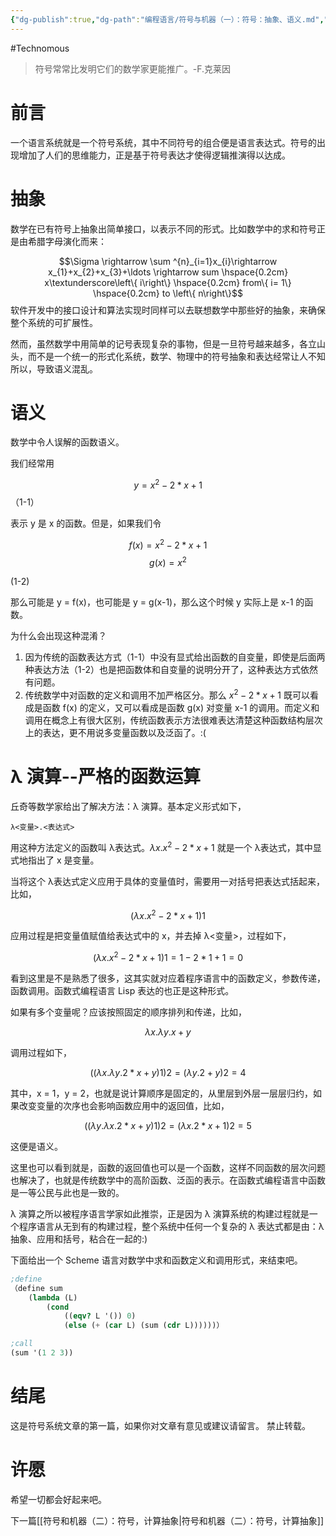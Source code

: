 ```yaml
---
{"dg-publish":true,"dg-path":"编程语言/符号与机器（一）：符号：抽象、语义.md","permalink":"/编程语言/符号与机器（一）：符号：抽象、语义/","created":"2023-03-05T15:30:35.000+08:00","updated":"2025-07-01T13:56:44.312+08:00"}
---
```


#Technomous 

> 符号常常比发明它们的数学家更能推广。-F.克莱因

# 前言

一个语言系统就是一个符号系统，其中不同符号的组合便是语言表达式。符号的出现增加了人们的思维能力，正是基于符号表达才使得逻辑推演得以达成。

# 抽象

数学在已有符号上抽象出简单接口，以表示不同的形式。比如数学中的求和符号正是由希腊字母演化而来：

$$\Sigma \rightarrow \sum ^{n}_{i=1}x_{i}\rightarrow x_{1}+x_{2}+x_{3}+\ldots \rightarrow sum \hspace{0.2cm} x\textunderscore\left\{ i\right\} \hspace{0.2cm} from\{ i= 1\} \hspace{0.2cm} to \left\{ n\right\}$$ 
软件开发中的接口设计和算法实现时同样可以去联想数学中那些好的抽象，来确保整个系统的可扩展性。

然而，虽然数学中用简单的记号表现复杂的事物，但是一旦符号越来越多，各立山头，而不是一个统一的形式化系统，数学、物理中的符号抽象和表达经常让人不知所以，导致语义混乱。

# 语义

数学中令人误解的函数语义。

我们经常用

$$y=x^{2}-2*x+1$$
（1-1）

表示 y 是 x 的函数。但是，如果我们令

$$f\left( x\right) =x^{2}-2*x+1$$
$$g\left( x\right) =x^{2}$$

 (1-2)

那么可能是 y = f(x)，也可能是 y = g(x-1)，那么这个时候 y 实际上是 x-1 的函数。

为什么会出现这种混淆？

1. 因为传统的函数表达方式（1-1）中没有显式给出函数的自变量，即使是后面两种表达方法（1-2）也是把函数体和自变量的说明分开了，这种表达方式依然有问题。
2. 传统数学中对函数的定义和调用不加严格区分。那么 $x^2-2*x+1$ 既可以看成是函数 f(x) 的定义，又可以看成是函数 g(x) 对变量 x-1 的调用。而定义和调用在概念上有很大区别，传统函数表示方法很难表达清楚这种函数结构层次上的表达，更不用说多变量函数以及泛函了。:(

# λ 演算--严格的函数运算

丘奇等数学家给出了解决方法：λ 演算。基本定义形式如下，

```
λ<变量>.<表达式>
```

用这种方法定义的函数叫 λ表达式。$λx.x^2-2*x+1$ 就是一个 λ表达式，其中显式地指出了 x 是变量。

当将这个 λ表达式定义应用于具体的变量值时，需要用一对括号把表达式括起来，比如，

$$(λx.x^2-2*x+1)1$$

应用过程是把变量值赋值给表达式中的 x，并去掉 λ<变量>，过程如下，


$$(λx.x^2-2*x+1)1=1-2*1+1=0$$

看到这里是不是熟悉了很多，这其实就对应着程序语言中的函数定义，参数传递，函数调用。函数式编程语言 Lisp 表达的也正是这种形式。

如果有多个变量呢？应该按照固定的顺序排列和传递，比如，

$$λx.λy.x+y$$

调用过程如下，

$$((λx.λy.2*x+y) 1) 2 = (λy.2+y) 2 = 4$$

其中，x = 1，y = 2，也就是说计算顺序是固定的，从里层到外层一层层归约，如果改变变量的次序也会影响函数应用中的返回值，比如，

$$((λy.λx.2*x+y) 1) 2 = (λx.2*x+1) 2 = 5$$

这便是语义。

这里也可以看到就是，函数的返回值也可以是一个函数，这样不同函数的层次问题也解决了，也就是传统数学中的高阶函数、泛函的表示。在函数式编程语言中函数是一等公民与此也是一致的。

λ 演算之所以被程序语言学家如此推崇，正是因为 λ 演算系统的构建过程就是一个程序语言从无到有的构建过程，整个系统中任何一个复杂的 λ 表达式都是由：λ 抽象、应用和括号，粘合在一起的:)

下面给出一个 Scheme 语言对数学中求和函数定义和调用形式，来结束吧。

``` scheme
;define
（define sum
	(lambda (L)
		(cond
			((eqv? L '()) 0)
			(else (+ (car L) (sum (cdr L))))))）

;call
(sum '(1 2 3))
```

# 结尾

这是符号系统文章的第一篇，如果你对文章有意见或建议请留言。
禁止转载。

# 许愿

希望一切都会好起来吧。

下一篇[[符号和机器（二）：符号，计算抽象\|符号和机器（二）：符号，计算抽象]]
